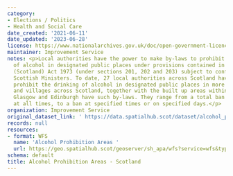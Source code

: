 ```yaml
---
category:
- Elections / Politics
- Health and Social Care
date_created: '2021-06-11'
date_updated: '2023-06-28'
license: https://www.nationalarchives.gov.uk/doc/open-government-licence/version/3/
maintainer: Improvement Service
notes: <p>Local authorities have the power to make by-laws to prohibit the drinking
  of alcohol in designated public places under provisions contained in the Local Government
  (Scotland) Act 1973 (under sections 201, 202 and 203) subject to confirmation by
  Scottish Ministers. To date, 27 local authorities across Scotland have by-laws which
  prohibit the drinking of alcohol in designated public places in more than 480 towns
  and villages across Scotland, together with the built up areas within the city of
  Glasgow and Edinburgh have such by-laws. They range from a total ban on drinking
  at all times, to a ban at specified times or on specified days.</p>
organization: Improvement Service
original_dataset_link: ' https://data.spatialhub.scot/dataset/alcohol_prohibition_areas-is'
records: null
resources:
- format: WFS
  name: 'Alcohol Prohibition Areas '
  url: https://geo.spatialhub.scot/geoserver/sh_apa/wfs?service=wfs&typeName=sh_apa:pub_apa
schema: default
title: Alcohol Prohibition Areas - Scotland
---
```


